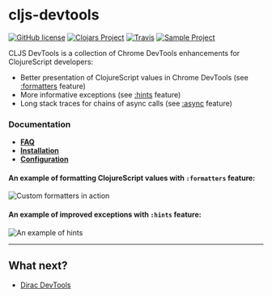 # cljs-devtools 

[![GitHub license](https://img.shields.io/github/license/binaryage/cljs-devtools.svg)](license.txt) 
[![Clojars Project](https://img.shields.io/clojars/v/binaryage/devtools.svg)](https://clojars.org/binaryage/devtools) 
[![Travis](https://img.shields.io/travis/binaryage/cljs-devtools.svg)](https://travis-ci.org/binaryage/cljs-devtools) 
[![Sample Project](https://img.shields.io/badge/project-example-ff69b4.svg)](https://github.com/binaryage/cljs-devtools-sample)

CLJS DevTools is a collection of Chrome DevTools enhancements for ClojureScript developers:

  * Better presentation of ClojureScript values in Chrome DevTools (see [:formatters][1] feature)
  * More informative exceptions (see [:hints][2] feature)
  * Long stack traces for chains of async calls (see [:async][3] feature)

### Documentation

* [**FAQ**](docs/faq.md)
* [**Installation**](docs/installation.md)
* [**Configuration**](docs/configuration.md)

#### An example of formatting ClojureScript values with `:formatters` feature:

![Custom formatters in action](https://dl.dropboxusercontent.com/u/559047/cljs-devtools-sample-full.png)

#### An example of improved exceptions with `:hints` feature:

![An example of hints](https://dl.dropboxusercontent.com/u/559047/cljs-devtools-sanity-hint.png)

---

## What next?

  * [Dirac DevTools](https://github.com/binaryage/dirac)

[1]: https://github.com/binaryage/cljs-devtools/blob/master/docs/faq.md#what-is-the-formatters-feature
[2]: https://github.com/binaryage/cljs-devtools/blob/master/docs/faq.md#what-is-the-hints-feature
[3]: https://github.com/binaryage/cljs-devtools/blob/master/docs/faq.md#what-is-the-async-feature
